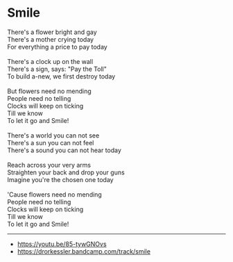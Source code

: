 # Smile

There's a flower bright and gay\
There's a mother crying today\
For everything a price to pay today\
\
There's a clock up on the wall\
There's a sign, says: "Pay the Toll"\
To build a-new, we first destroy today\
\
But flowers need no mending\
People need no telling\
Clocks will keep on ticking\
Till we know\
To let it go and Smile!\
\
There's a world you can not see\
There's a sun you can not feel\
There's a sound you can not hear today\
\
Reach across your very arms\
Straighten your back and drop your guns\
Imagine you're the chosen one today\
\
'Cause flowers need no mending\
People need no telling\
Clocks will keep on ticking\
Till we know\
To let it go and Smile!

---
- https://youtu.be/85-tywGNOvs
- https://drorkessler.bandcamp.com/track/smile
